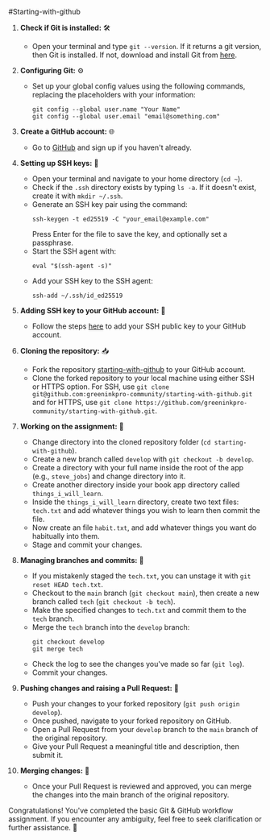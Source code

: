 #Starting-with-github

1. **Check if Git is installed:** 🛠️
   - Open your terminal and type `git --version`. If it returns a git version, then Git is installed. If not, download and install Git from [here](https://git-scm.com/downloads).

2. **Configuring Git:** ⚙️
   - Set up your global config values using the following commands, replacing the placeholders with your information:
     ```
     git config --global user.name "Your Name"
     git config --global user.email "email@something.com"
     ```

3. **Create a GitHub account:** 🌐
   - Go to [GitHub](https://github.com/) and sign up if you haven't already.

4. **Setting up SSH keys:** 🔑
   - Open your terminal and navigate to your home directory (`cd ~`).
   - Check if the `.ssh` directory exists by typing `ls -a`. If it doesn't exist, create it with `mkdir ~/.ssh`.
   - Generate an SSH key pair using the command:
     ```
     ssh-keygen -t ed25519 -C "your_email@example.com"
     ```
     Press Enter for the file to save the key, and optionally set a passphrase.
   - Start the SSH agent with:
     ```
     eval "$(ssh-agent -s)"
     ```
   - Add your SSH key to the SSH agent:
     ```
     ssh-add ~/.ssh/id_ed25519
     ```

5. **Adding SSH key to your GitHub account:** 🚪
   - Follow the steps [here](https://docs.github.com/en/enterprise-server@3.1/authentication/connecting-to-github-with-ssh/adding-a-new-ssh-key-to-your-github-account) to add your SSH public key to your GitHub account.

6. **Cloning the repository:** 📥
   - Fork the repository [starting-with-github](https://github.com/greeninkpro-community/starting-with-github) to your GitHub account.
   - Clone the forked repository to your local machine using either SSH or HTTPS option. For SSH, use `git clone git@github.com:greeninkpro-community/starting-with-github.git` and for HTTPS, use `git clone https://github.com/greeninkpro-community/starting-with-github.git`.

7. **Working on the assignment:** 📝
   - Change directory into the cloned repository folder (`cd starting-with-github`).
   - Create a new branch called `develop` with `git checkout -b develop`.
   - Create a directory with your full name inside the root of the app (e.g., `steve_jobs`) and change directory into it.
   - Create another directory inside your book app directory called `things_i_will_learn`.
   - Inside the `things_i_will_learn` directory, create two text files: `tech.txt` and add whatever things you wish to learn then commit the file.
   - Now create an file `habit.txt`, and add whatever things you want do habitually into them.
   - Stage and commit your changes.

8. **Managing branches and commits:** 🔄
   - If you mistakenly staged the `tech.txt`, you can unstage it with `git reset HEAD tech.txt`.
   - Checkout to the `main` branch (`git checkout main`), then create a new branch called `tech` (`git checkout -b tech`).
   - Make the specified changes to `tech.txt` and commit them to the `tech` branch.
   - Merge the `tech` branch into the `develop` branch:
     ```
     git checkout develop
     git merge tech
     ```
   - Check the log to see the changes you've made so far (`git log`).
   - Commit your changes.

9. **Pushing changes and raising a Pull Request:** 🚀
   - Push your changes to your forked repository (`git push origin develop`).
   - Once pushed, navigate to your forked repository on GitHub.
   - Open a Pull Request from your `develop` branch to the `main` branch of the original repository.
   - Give your Pull Request a meaningful title and description, then submit it.

10. **Merging changes:** 🔄
    - Once your Pull Request is reviewed and approved, you can merge the changes into the main branch of the original repository.

Congratulations! You've completed the basic Git & GitHub workflow assignment. If you encounter any ambiguity, feel free to seek clarification or further assistance. 🎉
